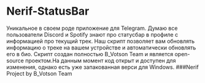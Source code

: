 # Nerif-StatusBar
Уникальное в своем роде приложение для Telegram. 
Думаю все пользователи Discord и Spotify знают про статусбар в профиле с информацией про текущий трек.
Наш скрипт позволяет вам обновлять информацию о треке на вашем устройстве и автоматически обновлять его в био.
Скрипт создан полностью B_Votson Team и является open-source проектом.На данным момент код открыт и доступен для изменения, однако есть уже запакованная верси для Windows.
###Nerif Project by B_Votson Team
